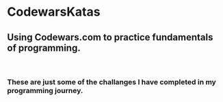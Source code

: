 # CodewarsKatas
<h2>Using Codewars.com to practice fundamentals of programming.</h2>
<br>
<h3>These are just some of the challanges I have completed in my programming journey.</h3>

